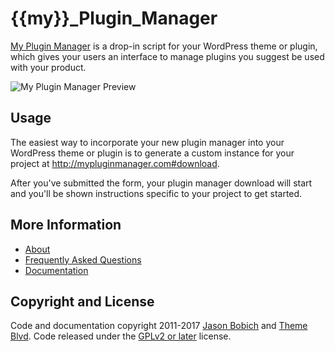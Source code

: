 # {{my}}_Plugin_Manager

[My Plugin Manager](http://mypluginmanager.com) is a drop-in script for your WordPress theme or plugin, which gives your users an interface to manage plugins you suggest be used with your product.

![My Plugin Manager Preview](http://mypluginmanager.com/assets/img/screenshots/intro.gif "My Plugin Manager Preview")

## Usage

The easiest way to incorporate your new plugin manager into your WordPress theme or plugin is to generate a custom instance for your project at http://mypluginmanager.com#download.

After you've submitted the form, your plugin manager download will start and you'll be shown instructions specific to your project to get started.

## More Information

* [About](http://mypluginmanager.com/about)
* [Frequently Asked Questions](http://mypluginmanager.com/faq)
* [Documentation](http://mypluginmanager.com/docs)

## Copyright and License

Code and documentation copyright 2011-2017 [Jason Bobich](http://jasonbobich.com) and [Theme Blvd](http://themeblvd.com). Code released under the [GPLv2 or later](http://www.gnu.org/licenses/gpl-2.0.html) license.
